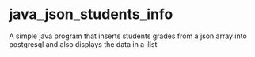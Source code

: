 # java_json_students_info
A simple java program that inserts students grades from a json array into postgresql and also displays the data in a jlist
